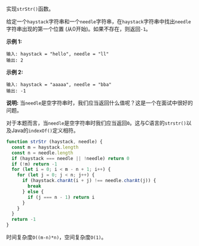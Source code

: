 实现`strStr()`函数。

给定一个`haystack`字符串和一个`needle`字符串，在`haystack`字符串中找出`needle`字符串出现的第一个位置 (从0开始)。如果不存在，则返回`-1`。

**示例 1:**
```
输入: haystack = "hello", needle = "ll"
输出: 2
```

**示例 2:**
```
输入: haystack = "aaaaa", needle = "bba"
输出: -1
```

**说明:**
当`needle`是空字符串时，我们应当返回什么值呢？这是一个在面试中很好的问题。

对于本题而言，当`needle`是空字符串时我们应当返回`0`。这与C语言的`strstr()`以及Java的`indexOf()`定义相符。

```js
function strStr (haystack, needle) {
  const m = haystack.length
  const n = needle.length
  if (haystack === needle || !needle) return 0
  if (!m) return -1
  for (let i = 0; i < m - n + 1; i++) {
    for (let j = 0; j < n; j++) {
      if (haystack.charAt(i + j) !== needle.charAt(j)) {
        break
      } else {
        if (j === n - 1) return i
      }
    }
  }
  return -1
}
```

时间复杂度`O((m-n)*n)`，空间复杂度`O(1)`。
